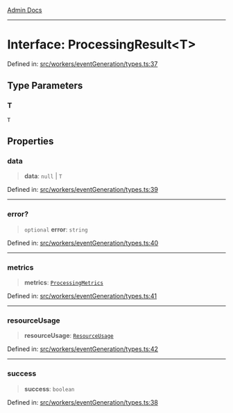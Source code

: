 [Admin Docs](/)

***

# Interface: ProcessingResult\<T\>

Defined in: [src/workers/eventGeneration/types.ts:37](https://github.com/Sourya07/talawa-api/blob/cfbd515d04ffba748b09232a33807f1845dd1878/src/workers/eventGeneration/types.ts#L37)

## Type Parameters

### T

`T`

## Properties

### data

> **data**: `null` \| `T`

Defined in: [src/workers/eventGeneration/types.ts:39](https://github.com/Sourya07/talawa-api/blob/cfbd515d04ffba748b09232a33807f1845dd1878/src/workers/eventGeneration/types.ts#L39)

***

### error?

> `optional` **error**: `string`

Defined in: [src/workers/eventGeneration/types.ts:40](https://github.com/Sourya07/talawa-api/blob/cfbd515d04ffba748b09232a33807f1845dd1878/src/workers/eventGeneration/types.ts#L40)

***

### metrics

> **metrics**: [`ProcessingMetrics`](ProcessingMetrics.md)

Defined in: [src/workers/eventGeneration/types.ts:41](https://github.com/Sourya07/talawa-api/blob/cfbd515d04ffba748b09232a33807f1845dd1878/src/workers/eventGeneration/types.ts#L41)

***

### resourceUsage

> **resourceUsage**: [`ResourceUsage`](ResourceUsage.md)

Defined in: [src/workers/eventGeneration/types.ts:42](https://github.com/Sourya07/talawa-api/blob/cfbd515d04ffba748b09232a33807f1845dd1878/src/workers/eventGeneration/types.ts#L42)

***

### success

> **success**: `boolean`

Defined in: [src/workers/eventGeneration/types.ts:38](https://github.com/Sourya07/talawa-api/blob/cfbd515d04ffba748b09232a33807f1845dd1878/src/workers/eventGeneration/types.ts#L38)
